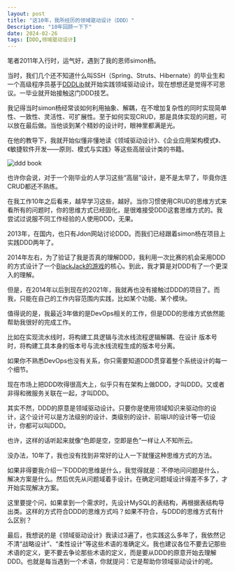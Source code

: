 ```yaml
---
layout: post
title: "这10年，我所经历的领域驱动设计（DDD）"
Description: "10年回顾一下下"
date: 2024-02-26
tags: [DDD,领域驱动设计]
---
```



笔者2011年入行时，运气好，遇到了我的恩师simon杨。

当时，我们几个还不知道什么叫SSH（Spring、Struts、Hibernate）的毕业生和一个高级程序员基于[DDDLib](https://github.com/dayatang/dddlib)就开始实践领域驱动设计。现在想想还是觉得不可思议。一毕业就开始接触这门DDD技艺。

我记得当时simon杨经常谈如何利用抽象、解耦，在不增加复杂性的同时实现简单性、一致性、灵活性、可扩展性。至于如何实现CRUD，那是具体实现的问题，可以放在最后做。当他谈到某个精妙的设计时，眼神里都满是光。

在他的教导下，我就开始似懂非懂地读《领域驱动设计》、《企业应用架构模式》、《敏捷软件开发——原则、模式与实践》等这些高层设计类的书籍。

![ddd book](/assets/images/ddd-book.png)


也许你会说，对于一个刚毕业的人学习这些“高层”设计，是不是太早了，毕竟你连CRUD都还不熟练。

在我工作10年之后看来，越早学习这些，越好。当你习惯使用CRUD的思维方式来看所有的问题时，你的思维方式已经固化，是很难接受DDD这套思维方式的。我尝试过说服不同工作经验的人使用DDD，无果。

2013年，在国内，也只有Jdon网站讨论DDD。而我们已经跟着simon杨在项目上实践DDD两年了。

2014年左右，为了验证了我是否真的理解DDD，我利用一次比赛的机会采用DDD的方式设计了一个[BlackJack的游戏](https://github.com/zacker330/blackjackgame)的核心。到此，我才算是对DDD有了一个更深入的理解。

但是，在2014年以后到现在的2021年，我就再也没有接触过DDD的项目了。而我，只能在自己的工作内容范围内实践，比如某个功能、某个模块。

值得说的是，我最近3年做的是DevOps相关的工作，但是DDD的思维方式依然能帮助我很好的完成工作。

比如在实现流水线时，将构建工具逻辑与流水线流程逻辑解耦、在设计 版本号时，将构建工具本身的版本号与流水线流程生成的版本号分离。

如果你不熟悉DevOps也没有关系，你只需要知道DDD贯穿着整个系统设计的每一个细节。

现在市场上把DDD吹得很高大上，似乎只有在架构上做DDD，才叫DDD。又或者非得和微服务关联在一起，才叫DDD。

其实不然，DDD的原意是领域驱动设计。只要你是使用领域知识来驱动你的设计，这个设计可以是方法级别的设计、类级别的设计、前端UI的设计等一切设计，你都可以叫DDD。

也许，这样的话听起来就像“色即是空，空即是色”一样让人不知所云。

没办法，10年了，我也没有找到非常好的让人一下就懂这种思维方式的方法。

如果非得要我介绍一下DDD的思维是什么，我觉得就是：不停地问问题是什么，解决方案是什么。然后优先从问题域着手设计。在确定问题域设计得差不多了，才开始实现解决方案。

这里要提个问，如果拿到一个需求时，先设计MySQL的表结构，再根据表结构导出类。这样的方式符合DDD的思维方式吗？如果不符合，与DDD的思维方式有什么区别？

最后，我想说的是《领域驱动设计》我读过3遍了，也实践这么多年了，我依然记不清“战略设计”、“柔性设计”等这些术语的准确定义。我也建议各位不要去记那些术语的定义，更不要去争论那些术语的定义，而是要从DDD的原意开始去理解DDD。也就是每当遇到一个术语，你就提问：它是帮助你领域驱动设计的呢。





